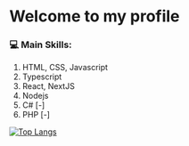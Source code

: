 # Welcome to my profile

### 💻 Main Skills:
1. HTML, CSS, Javascript
2. Typescript
3. React, NextJS
4. Nodejs
5. C# [-]
6. PHP [-]

[![Top Langs](https://github-readme-stats.vercel.app/api/top-langs/?username=Loeka1234)](https://github.com/anuraghazra/github-readme-stats)

<!--
**Loeka1234/Loeka1234** is a ✨ _special_ ✨ repository because its `README.md` (this file) appears on your GitHub profile.

Here are some ideas to get you started:

- 🔭 I’m currently working on ...
- 🌱 I’m currently learning ...
- 👯 I’m looking to collaborate on ...
- 🤔 I’m looking for help with ...
- 💬 Ask me about ...
- 📫 How to reach me: ...
- 😄 Pronouns: ...
- ⚡ Fun fact: ...
-->

